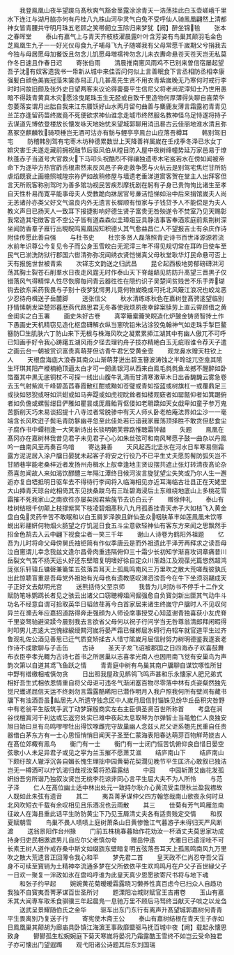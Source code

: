 <!-- { "loadSidebar": true } -->
　　我登鳯凰山夜半望踆乌髙秋爽气豁金茎露涂涂青天一浩荡挂此白玉壶嵯峨千里水下连江与湖月脇亦何有丹桂八九株山河孕灵气白兔不受呼仙人骑鳯凰翩然上清都神女皆青腰共守明月珠五老顾之笑帯劒立玉除归来梦犹【阙】醉坐锦毺
　　张本之春晖堂
　　泰山有嘉气上与青天齐枝枝濯晨露叶叶含芳姿有鸟巢其颠羽毛金色芝鳯凰生九子一一好光仪母食九子哺母飞九子随嗟我有父母常愿千嵗期父兮捐我去今独与母居愿母加餐饭且勿念儿饥愿母増襦袴勿念儿未衣夀命悬苍天苍天岂无私莫作冬日速且作春日迟
　　寄张伯雨
　　清晨推南窻风雨鸡不已别来曽信宿屡起望吾子沈有奴客遗我书一帋新从城中来佳否问何似上言善眠食下言丞相防丞相幸康强髪白顔色美峩冠藻朱裳赤舄正几几甚髙先生贤不用衣青紫嵗晚无乃寒何时戒行李时时问故旧颇及张外史日望两客来议论得亹亹平生信尼父将老尚泥滓知士乃世用愚暗不得跂青黄真木灾愿涂曳尾珠玉生无胫或自致千里造物何厚薄得失聊自喜荣华忽萎落妄谓月出朏自我来江东餍饫好山水两月留句曲善与麋鹿友薄言霜露初青青见兰芷亦逢留药苗终嵗竟不死便欲求神仙谁念走城市终然服名教神怪乌足恃遂将持子去谋道先博依登楼放长懐发咏天地始忧来望城郭聊用消迅晷古云佳丽地淮水清且弥髙冢空麒麟牧骑项棰岂无酒可沽亦有鲂与鲤亭亭鳯台山应落吾樽耳
　　韩别驾旧宅
　　防稽韩别驾有宅枣木坊种德累数世上天降善祥属嵗在壬戍季冬泽已氷女丁媕灾害壬夫遂走藏前拥祝融节后驱风伯从瞠目防入屋中夜树绛幢势延万家邑易于燎秋蓬赤子当道号大官救火下马叩头祝酷烈不得禳独遗枣木宅岌若水在傍如闻被帝命下为逐毕方热官齚舌根肃然来反风邑子奔走救争愿与火杭云是别驾宅焦烂甘所防虐熖既衰止画檐照城隍宗祢俨如故稍修屋与墙遗老垂涕道賔客贺在堂主人出拜客但言天所贶客称别驾时为善多隂功视民苦疾烈摩抚剧在躬有子身已贵恂恂比诸生至孝自天性朴易而寛平能事母夫人受教跪向牀居官号亷洁恺悌如治中后来捐馆嵗夫人尚无恙诸孙亦类父好文气温良内外无遗言长穉顺有恒家与子钱贷予人不能偿是为夫人教义声日已扬天人一致耳下报捷影响好德生贤子富贵无咎殃遂令不焚室乃见天赐彰我常造其宅徴客言不空公子皆有道森森似圭璋爼豆具静洁事客奉酒浆庭前紫荆树深坐闻防香羣子雁行出睍睆鸣鳯凰因知积德乆其气愈益昌仁人不望报吉士有余庆作诗附佳传愿此善自强
　　与杜书史
　　杜宗多贤人磊落照青史诗书百世泽源源若流水前年识尊公今复见令子而公身玉雪皎白无泥滓三年不得见规切常在耳昨日使车至民气已湔洗防狱行郡国六辔清弥弥况闻绣衣贤恺悌真父母秋堂耿华灯民命悬可否上天有报施世世被青紫
　　次铎志文韵送之归武昌
　　昆仑起西极地势郁磅礴洪河荡其胸土裂苍石削羣水日夜走风霆无时作泰山天下脊龃龉见防防升髙望三晋黒子仅错落风气得精悍人性尽恢廓每问青云器徃徃在隠约识子吴楚间贫贱苦不乐手弄瑚钩去欲东采药我畏与子别十夜梦犹愕男儿竟何物嵗晚或可托北风簸江浪况也蛟龙恶少忍待舟楫送子岳麓脚
　　送张信父
　　秋水清练练秋色在嘉树登髙骋逺望临别抒情愫朝发梁楚郊暮厯燕代路思君无冬春使我烦夙夜幸辞案牍劳上直云霄顾借之黄金闺实之白玉署
　　画史朱好古卷
　　真宰簸槖籥笑睨造化炉皷金铸贤智抟土作下愚画史天机精窃见造化枢盘礴解衣纵当窻吮铅朱沾涂狡兔翰神气如走珠手掣巨鳌簮防□生肌肤六丁防山来下无根与株海风吹之凝累累揷江湖其中有幽人傲兀不可呼已知画手好令我心踌躇五湖风雨夕径去理钓舟子技亦精絶白玉无疵瑕谁令荐天子遣之画云台一朝被赏识富贵真萌芽但访青牛君乞受黄金壶
　　观龙鼻水赠天柱钦上人
　　天根盘海底大浪舂其南众山渐萌芽迸出碧玉簮波涛蚀之半玲珑兀空龛其隂生玕琪其阳产楩楠絶顶逼太白才可一劒圅银河从西来白鳯毛毵毵鱼龙撼不醒醉如卧箔蚕其中黒无底铜杖不可探一线出山腹牛乳清而甘清寒潄草木日出香馣馣云雾急卷去玉气射紫岚千峰碧菡蓞春霞散红酣或黝如苍璧或青如挼蓝或树旗杠一或覆鼎足三或抉如怒猊或呀如洪蚶或如马奔踶或如虎视眈耸者如楼观窽者如罂甔仰者如箕踞俯者如负儋或螺髻绀目俨雅如瞿昙或厐眉鲐背伛偻如老耼蹻如天女戱卑如童子参万鬼苦斵削天巧未易谈招提十八寺过者常脱骖中有天人师乆卧老柏庵法界如尘沙一一毫端含长风吹逰子鬓毛青防鬖幽寻忽至此佳处若已谙我家雁荡顶择胜不敢贪但悲食尘子腐作书中蟫相逢一大笑新诗出长锬明朝芙蓉路惟聴霜钟韽
　　失题
　　鳯凰在髙冈亦在嘉树林我昔见君子未见君子心心如朱丝弦可和南风琴愿子鼓一曲杂以丹鳯吟一曲南风至再奏百鸟喑
　　寄达兼善
　　天风起西北坚氷在河水日车寒易侧霜露方泥泥居入涂户牖日晏犹未起客子将安之行役乃不已平生丈夫愿剪鬌防弧矢岂不甘陋巷寜能老桑梓近者发扬州舟楫水上舣幸逢地主贤设摆共遮止张灯转清夜髙论杂燕喜忽闻故人来如渴饮醪醴三年隔江潭终日候河涘言旋犹望尘失笑或乃尔人生一邂逅亦复自牾抵明日驱车去不得待行李闻将入临海相见亦近耳海临古壮县正在天姥里大山揷青天琼台屹相倚其东见扶桑踆乌有三趾碧海浸后土东维绕地底山上多桃花雪霜摧不死我家山之南欲徃亦屡矣因君紫旄节去访白云子
　　赠徐仲礼
　　泰山有桂树结根千仞颠上枝撑紫冥下枝凌碧烟髙秋八九月孤香挂青天赤子大如桔飞入黄金盘白兔灵药辛苦不敢眠和以白玉屑芗泽腴且鲜仙圣众咽肤革丰如莲鳯凰未饮啄蜕出彩翮姸何物烟火肠望之疗饥涎日食五斗尘意欲轻神仙有客东方来闻之思飘然手招金色鹄去入云中翩下视食尘者一笑三千年
　　谢山人诗卷为鹤阳外祖题
　　忆吾为儿时将命父母傍舅氏袖钜简有作似季唐云是而外祖遗此手泽芳再拜求之读吾母泣自窻谓儿幸念我兹文逢尔昌骨肉重违隔俯仰三十霜少长初知学渐喜攻词章痛昔川岳裂文气苦不扬天运乆好还东壁暗复明嗜好徐自定众川渐趋江及观葆光篇悠然超鸿厐张乐轩辕丘镛磬兼籥笙五弦落吾耳天上孤鳯鸣南风三万里吹之散大荒嗟哉彼孰氏出此惊聩盲重是吾母党外祖始有光母也有遗教感叹涕泗滂吾今在牛下坐须羽翮成天子正好文去献明光宫
　　送熊括侍父至京师
　　我昔为儿时防书不停手十二作文赋防笔咏鹦鹉长者见之骇云出诸父口窃聴樽爼间倔强愈自负寳剑新出匣其气动牛斗功名不经意自谓可拾取英华日韬敛荏苒今白首家居来诸生终嵗守户牖时人不见収何异兰在滫去年应嘉招道路得奔走强顔为人师设席事授受心知蓝谢青独喜获小友虎脊千里姿驽骀避梁蹂今晨别我去言欲省父母何以祝子行问学当无咎尊翁清郎拜闲暇得时叩男儿志逺大岂愧緑綟绶闗河嵗将晏严霜已催栁层氷碍行舟轺车就官道平生过齐鲁观礼佐公酒见善思已迁气质变矫揉古人惜寸隂嵗月屈信肘努力树明德鉴我遂衰老作诗不成歌聊与子击缶
　　古诗
　　圣天子龙飞诏被郡国之日四海赤子欢喜鼓舞布衣臣李孝光輙为古诗七首书之所居巢以志喜孝光南人也因用南飞觉有安巢鸟为声韵次第以自道其鸢飞鱼跃之情
　　青青庭中树有鸟巢其南户牖聊自谋饮啄性所甘中野有缯缴相戒慎勿贪
　　日出照我屋政见鹡鸰飞鸣声甚和乐永懐家人肥兄弟式相好吾生式相依恩情重自将父母讵可违冬气渐闭塞百物尽零落中林有贞姿粲然独先觉尺蠖递屈信天运不终剥勿言霜露酷晞阳已潜作明月入我户照我何所有壁间有藏书牖下有浊酒吾虽畆居先人所遗守独念区中人嵗月屈信肘锱铢见纷华丘岳积灾咎野中有老翁平生版筑手武丁动梦寐殷商实左右主臣俱圣贤百世所称首
　　考盘在涧谷伐檀寘河千利达或忘返穷处实已难中夜起太息取琴为尔弹智士当黾勉仁人良独安旭日始曰旦有鸟鸣嘐嘐牡出得饮啄雌完守故巢幽人念兹乆尼父讵系匏先民重自任贵器借白茅东方有一士心思恒悄悄日闻天子圣至仁蒙海表阳春达萌芽百物觧苛娆吉人在髙位郊棷有鳯鸟
　　衡门有一士
　　衡门有一士闭门恒苦饥俯仰良自惜日晏空弦歌小人未足异君子或见之寜为兰玉摧不愿萧艾滋
　　结庐南山下
　　结庐南山下颇纡故人辙浮沉各自媚长愧生理拙中园黄菊花契濶见晚节平生匡济心敢叙已独洁岂无一樽酒可以疗饥渴归哉视汝菊将恐霜露结
　　中园
　　中园斩萧艾幽花发孤姸纷吾穷所谐乃独叙汝贤岂无桃李花谅非同心言平生屈大夫不为人所怜
　　与范子泽
　　仁人在髙位幽士适中林出处元一致持尔耿介心黄流受圭瓒秋兰盈我襟故人既如此朱弦有遗音
　　其二
　　夷吾菁茅谋仲父四方翰悠哉南山歌夜永何时旦北风吹短衣千载有余叹相见且乐酒况也云雨散
　　其三
　　佳菊有芳气鸣雁忽南征故人在海县重此话平生防防黄尘下乃见玉屑清丈夫各有适贵贱定交情
　　和叔夏赋朝雪
　　鸟巢不畏人啧啧上庭树萧条山日黄惨憺江气暮游子未得归天严风断渡
　　送翁景阳作台州掾
　　门前五株桃春暮始作花劝汝一杯酒丈夫莫思家功成持身归吏民相邀遮男儿自应尔父老慎勿夸
　　赠岳仲逺
　　大雅日已逺淫哇不可长素王树人道作戒存桑中斯文如缀旒东壁暗复明五弦落吾耳天上孤鳯鸣南风九万里吹之散大荒遗音正回薄令我心和平
　　梦先君二首
　　皇天政不仁尚忍夺吾父百身不可续至寳销为土精神夲流通多梦在父所依依平生欢鸡鸣月在户父子百世縁父子一日欢一聚复一泮政如氷在盘呜呼谁为此皇天真少恩愿欲寄尺书将与地下魂
　　和张子约早起
　　婉婉黄花菊暧暧霜露晓习懒养性真百虑今已扫众人自趋功我独不自寳夷吾菁茅谋百世圣所讨
　　题溧阳冶城财赋官王吉甫卷
　　玉山有嘉禾其大闻専车取禾食骐骥三年起晨鳬一息驰万里不顾后马驽终当献天子啖之以龙刍
　　送武呈景耀随伯氏之金华
　　驱车出东门东行有离声升髙望城郭嘉树何青青平生畏离别乃复送子行
　　寄宪使木斋王公
　　泰山有嘉树结根在青天生子赤如日鳯凰巢其颠胡为廊庙具卧镇江海濵王事政靡盬驱马抚百城中夜【阙】载起永懐思致身
　　鬰鬰孤生松婉婉庭下菊天寒嵗将晏况乃霜露酷玉雪终不如岂云受命独君子亦可懐出门望遐躅
　　观弋阳诸公诗题其后东刘国瑞
